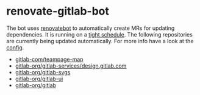 # renovate-gitlab-bot

The bot uses [renovatebot](https://github.com/renovatebot/renovate) to automatically create MRs for updating dependencies.
It is running on a [tight schedule](../pipeline_schedules).
The following repositories are currently being updated automatically.
For more info have a look at the [config](./config.js).

<!-- rep -->

- [gitlab-com/teampage-map](https://gitlab.com/gitlab-com/teampage-map)
- [gitlab-org/gitlab-services/design.gitlab.com](https://gitlab.com/gitlab-org/gitlab-services/design.gitlab.com)
- [gitlab-org/gitlab-svgs](https://gitlab.com/gitlab-org/gitlab-svgs)
- [gitlab-org/gitlab-ui](https://gitlab.com/gitlab-org/gitlab-ui)
- [gitlab-org/gitlab](https://gitlab.com/gitlab-org/gitlab)

<!-- rep -->
